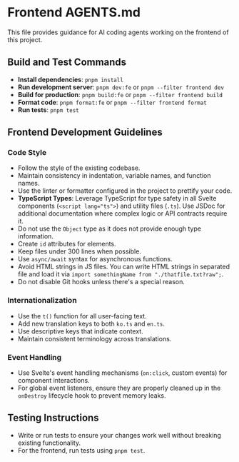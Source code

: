 # Frontend AGENTS.md

This file provides guidance for AI coding agents working on the frontend of this project.

## Build and Test Commands

- **Install dependencies**: `pnpm install`
- **Run development server**: `pnpm dev:fe` or `pnpm --filter frontend dev`
- **Build for production**: `pnpm build:fe` or `pnpm --filter frontend build`
- **Format code**: `pnpm format:fe` or `pnpm --filter frontend format`
- **Run tests**: `pnpm test`

## Frontend Development Guidelines

### Code Style
- Follow the style of the existing codebase.
- Maintain consistency in indentation, variable names, and function names.
- Use the linter or formatter configured in the project to prettify your code.
- **TypeScript Types**: Leverage TypeScript for type safety in all Svelte components (`<script lang="ts">`) and utility files (`.ts`). Use JSDoc for additional documentation where complex logic or API contracts require it.
- Do not use the `Object` type as it does not provide enough type information.
- Create `id` attributes for elements.
- Keep files under 300 lines when possible.
- Use `async/await` syntax for asynchronous functions.
- Avoid HTML strings in JS files. You can write HTML strings in separated file and load it via `import somethingName from "./thatfile.txt?raw";`.
- Do not disable Git hooks unless there's a special reason.

### Internationalization
- Use the `t()` function for all user-facing text.
- Add new translation keys to both `ko.ts` and `en.ts`.
- Use descriptive keys that indicate context.
- Maintain consistent terminology across translations.

### Event Handling
- Use Svelte's event handling mechanisms (`on:click`, custom events) for component interactions.
- For global event listeners, ensure they are properly cleaned up in the `onDestroy` lifecycle hook to prevent memory leaks.

## Testing Instructions

- Write or run tests to ensure your changes work well without breaking existing functionality.
- For the frontend, run tests using `pnpm test`.

